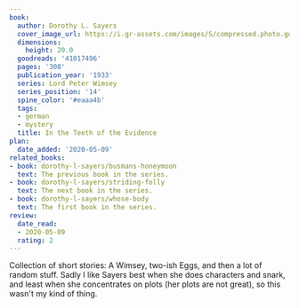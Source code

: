 ```yaml
---
book:
  author: Dorothy L. Sayers
  cover_image_url: https://i.gr-assets.com/images/S/compressed.photo.goodreads.com/books/1533082998l/41017496._SX98_.jpg
  dimensions:
    height: 20.0
  goodreads: '41017496'
  pages: '308'
  publication_year: '1933'
  series: Lord Peter Wimsey
  series_position: '14'
  spine_color: '#eaaa4b'
  tags:
  - german
  - mystery
  title: In the Teeth of the Evidence
plan:
  date_added: '2020-05-09'
related_books:
- book: dorothy-l-sayers/busmans-honeymoon
  text: The previous book in the series.
- book: dorothy-l-sayers/striding-folly
  text: The next book in the series.
- book: dorothy-l-sayers/whose-body
  text: The first book in the series.
review:
  date_read:
  - 2020-05-09
  rating: 2
---
```


Collection of short stories: A Wimsey, two-ish Eggs, and then a lot of random stuff. Sadly I like Sayers best when she
does characters and snark, and least when she concentrates on plots (her plots are not great), so this wasn't my kind of
thing.
